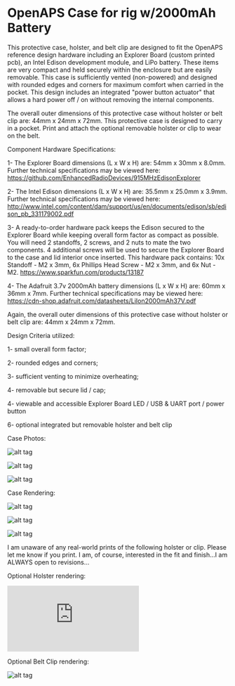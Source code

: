 # OpenAPS Case for rig w/2000mAh Battery

This protective case, holster, and belt clip are designed to fit the OpenAPS reference design hardware including an Explorer Board (custom printed pcb), an Intel Edison development module, and LiPo battery. These items are very compact and held securely within the enclosure but are easily removable. This case is sufficiently vented (non-powered) and designed with rounded edges and corners for maximum comfort when carried in the pocket. This design includes an integrated "power button actuator" that allows a hard power off / on without removing the internal components.

The overall outer dimensions of this protective case without holster or belt clip are: 44mm x 24mm x 72mm. This protective case is designed to carry in a pocket. Print and attach the optional removable holster or clip to wear on the belt.

Component Hardware Specifications:

1- The Explorer Board dimensions (L x W x H) are: 54mm x 30mm x 8.0mm. Further technical specifications may be viewed here: https://github.com/EnhancedRadioDevices/915MHzEdisonExplorer

2- The Intel Edison dimensions (L x W x H) are: 35.5mm x 25.0mm x 3.9mm. Further technical specifications may be viewed here: http://www.intel.com/content/dam/support/us/en/documents/edison/sb/edison_pb_331179002.pdf

3- A ready-to-order hardware pack keeps the Edison secured to the Explorer Board while keeping overall form factor as compact as possible. You will need 2 standoffs, 2 screws, and 2 nuts to mate the two components. 4 additional screws will be used to secure the Explorer Board to the case and lid interior once inserted. This hardware pack contains: 10x Standoff - M2 x 3mm, 6x Phillips Head Screw - M2 x 3mm, and 6x Nut - M2. https://www.sparkfun.com/products/13187

4- The Adafruit 3.7v 2000mAh battery dimensions (L x W x H) are: 60mm x 36mm x 7mm. Further technical specifications may be viewed here: https://cdn-shop.adafruit.com/datasheets/LiIon2000mAh37V.pdf

Again, the overall outer dimensions of this protective case without holster or belt clip are: 44mm x 24mm x 72mm.

Design Criteria utilized:

1- small overall form factor;

2- rounded edges and corners;

3- sufficient venting to minimize overheating;

4- removable but secure lid / cap;

4- viewable and accessible Explorer Board LED / USB & UART port / power button

6- optional integrated but removable holster and belt clip

Case Photos:

![alt tag](https://github.com/danimaniac/OpenAPS-Explorer-Board-Edison-vented-case/blob/w/2000mAh-battery/OpenAPSCasePhotos%20(1).jpg)

![alt tag](https://github.com/danimaniac/OpenAPS-Explorer-Board-Edison-vented-case/blob/w/2000mAh-battery/OpenAPSCasePhotos%20(2).jpg)

![alt tag](https://github.com/danimaniac/OpenAPS-Explorer-Board-Edison-vented-case/blob/w/2000mAh-battery/OpenAPSCasePhotos%20(3).jpg)

Case Rendering:

![alt tag](https://github.com/danimaniac/OpenAPS-Explorer-Board-Edison-vented-case/blob/w/2000mAh-battery/OpenAPSExplorerBoardEdisonRigCase2017-02-22.PNG)


![alt tag](https://github.com/danimaniac/OpenAPS-Explorer-Board-Edison-vented-case/blob/w/2000mAh-battery/OpenAPSExplorerBoardEdisonRigCase2017-02-22_2.PNG)


![alt tag](https://github.com/danimaniac/OpenAPS-Explorer-Board-Edison-vented-case/blob/w/2000mAh-battery/OpenAPSExplorerBoardEdisonRigCase2017-02-22_3.PNG)

I am unaware of any real-world prints of the following holster or clip. Please let me know if you print. I am, of course, interested in the fit and finish...I am ALWAYS open to revisions...

Optional Holster rendering:

![alt tag](https://github.com/danimaniac/OpenAPS-Explorer-Board-Edison-vented-case/blob/w/2000mAh-battery/OpenAPSEdisonExplorerCaseHolster2017-03-30.stl)

Optional Belt Clip rendering:

![alt tag](https://github.com/danimaniac/OpenAPS-Explorer-Board-Edison-vented-case/blob/w/2000mAh-battery/OpenAPSExplorerBoardCaseBeltClip2017-04-04.PNG)
